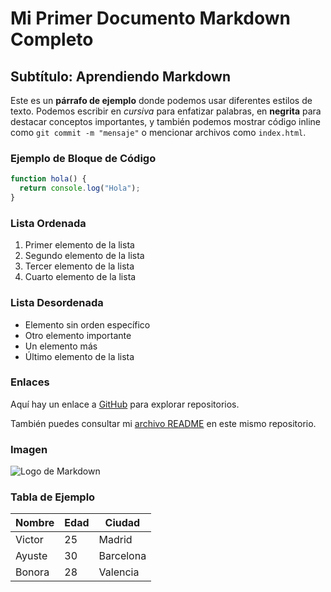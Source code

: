 # Mi Primer Documento Markdown Completo

## Subtítulo: Aprendiendo Markdown

Este es un **párrafo de ejemplo** donde podemos usar diferentes estilos de texto. Podemos escribir en _cursiva_ para enfatizar palabras, en **negrita** para destacar conceptos importantes, y también podemos mostrar código inline como `git commit -m "mensaje"` o mencionar archivos como `index.html`.

### Ejemplo de Bloque de Código

```javascript
function hola() {
  return console.log("Hola");
}
```

### Lista Ordenada

1. Primer elemento de la lista
2. Segundo elemento de la lista
3. Tercer elemento de la lista
4. Cuarto elemento de la lista

### Lista Desordenada

- Elemento sin orden específico
- Otro elemento importante
- Un elemento más
- Último elemento de la lista

### Enlaces

Aquí hay un enlace a [GitHub](https://github.com) para explorar repositorios.

También puedes consultar mi [archivo README](README.md) en este mismo repositorio.

### Imagen

![Logo de Markdown](https://markdown-here.com/img/icon256.png)

### Tabla de Ejemplo

| Nombre | Edad | Ciudad    |
| ------ | ---- | --------- |
| Victor | 25   | Madrid    |
| Ayuste | 30   | Barcelona |
| Bonora | 28   | Valencia  |
